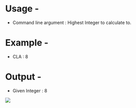 # Usage - 
- Command line argument : Highest Integer to calculate to.

# Example - 
- CLA : 8

# Output - 
- Given Integer : 8

![](https://cloud.githubusercontent.com/assets/20238115/26272304/9fe0a2c0-3ce2-11e7-811f-c269fcaa5389.PNG)
